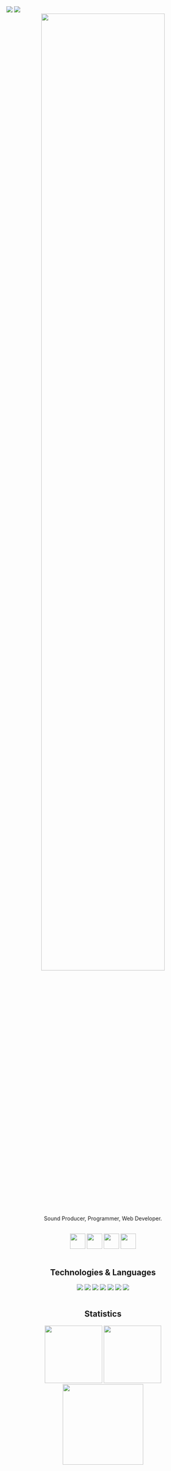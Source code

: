 <img src="https://alexell.ru/images/github_readme_logo.jpg"/>
<img src="https://api.visitorbadge.io/api/visitors?path=Alexell&label=Visitors&labelColor=%232863c9&countColor=%232a5298&style=flat"/>

<div align="center">
<img width="80%" src="https://readme-typing-svg.herokuapp.com?font=Lalezar&size=30&color=2863C9&center=true&vCenter=true&width=440&lines=👋+Hey%2C+I%E2%80%99m+Alexell!"/>
<p>Sound Producer, Programmer, Web Developer.</p>
<br>
<a href="https://www.instagram.com/alexellpro" title="Instagram Profile"><img width="40" src="https://cdn.simpleicons.org/instagram/2863C9"></a>
<a href="https://steamcommunity.com/profiles/76561198210303223" title="Steam Profile"><img width="40" src="https://cdn.simpleicons.org/steam/2863C9"></a>
<a href="https://www.youtube.com/@Alexell_Music" title="YouTube Channel"><img width="40" src="https://cdn.simpleicons.org/youtube/2863C9"></a>
<a href="https://music.apple.com/artist/alexell/1083092918" title="Apple Music"><img width="40" src="https://cdn.simpleicons.org/applemusic/2863C9"></a>
<br><br>
<h2>Technologies & Languages</h2>
<img src="https://img.shields.io/badge/OS-Windows-informational?style=flat&logo=windows&logoColor=white&color=2863C9"/>
<img src="https://img.shields.io/badge/OS-Linux-informational?style=flat&logo=linux&logoColor=white&color=2863C9"/>
<img src="https://img.shields.io/badge/Editor-NotePad++-informational?style=flat&logo=notepad%2B%2B&logoColor=white&color=2863C9"/>
<img src="https://img.shields.io/badge/Code-PHP-informational?style=flat&logo=php&logoColor=white&color=2863C9"/>
<img src="https://img.shields.io/badge/Code-Python-informational?style=flat&logo=python&logoColor=white&color=2863C9"/>
<img src="https://img.shields.io/badge/Code-Lua-informational?style=flat&logo=lua&logoColor=white&color=2863C9"/>
<img src="https://img.shields.io/badge/Code-C++-informational?style=flat&logo=c%2B%2B&logoColor=white&color=2863C9"/>
<br><br>
<h2>Statistics</h2>
<img height="150px" src="https://github-readme-stats.vercel.app/api?username=alexell&show_icons=true&theme=transparent&line_height=21" />
<img height="150px" src="https://github-readme-stats.vercel.app/api/top-langs/?username=alexell&exclude_repo=HH-Resumes-Updater&layout=compact&line_height=21" />
<br>
<img height="210px" src="http://github-profile-summary-cards.vercel.app/api/cards/profile-details?username=Alexell&theme=github" />
</div>
